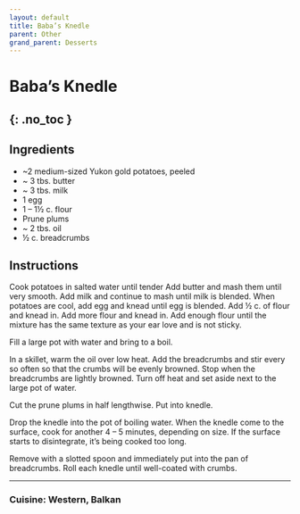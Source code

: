 ```yaml
---
layout: default
title: Baba’s Knedle
parent: Other
grand_parent: Desserts
---
```


# Baba’s Knedle
{: .no_toc }
---

## Ingredients

<ul>
	<li>~2 medium-sized Yukon gold potatoes, peeled</li>
	<li>~ 3 tbs. butter</li>
	<li>~ 3 tbs. milk</li>
	<li>1 egg</li>
	<li>1 – 1½ c. flour</li>
	<li>Prune plums</li>
	<li>~ 2 tbs. oil</li>
	<li>½ c. breadcrumbs</li>
</ul>


## Instructions
Cook potatoes in salted water until tender Add butter and mash them until very smooth. Add milk and continue to mash until milk is blended. When potatoes are cool, add egg and knead until egg is blended. Add ½ c. of flour and knead in. Add more flour and knead in. Add enough flour until the mixture has the same texture as your ear love and is not sticky.

Fill a large pot with water and bring to a boil.

In a skillet, warm the oil over low heat. Add the breadcrumbs and stir every so often so that the crumbs will be evenly browned. Stop when the breadcrumbs are lightly browned. Turn off heat and set aside next to the large pot of water.

Cut the prune plums in half lengthwise. Put into knedle.

Drop the knedle into the pot of boiling water. When the knedle come to the surface, cook for another 4 – 5 minutes, depending on size. If the surface starts to disintegrate, it’s being cooked too long.

Remove with a slotted spoon and immediately put into the pan of breadcrumbs. Roll each knedle until well-coated with crumbs.

--- 

### Cuisine: Western, Balkan